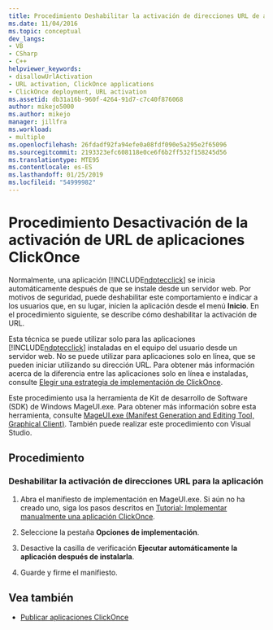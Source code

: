 ```yaml
---
title: Procedimiento Deshabilitar la activación de direcciones URL de aplicaciones ClickOnce | Microsoft Docs
ms.date: 11/04/2016
ms.topic: conceptual
dev_langs:
- VB
- CSharp
- C++
helpviewer_keywords:
- disallowUrlActivation
- URL activation, ClickOnce applications
- ClickOnce deployment, URL activation
ms.assetid: db31a16b-960f-4264-91d7-c7c40f876068
author: mikejo5000
ms.author: mikejo
manager: jillfra
ms.workload:
- multiple
ms.openlocfilehash: 26fdadf92fa94efe0a08fdf090e5a295e2f65096
ms.sourcegitcommit: 2193323efc608118e0ce6f6b2ff532f158245d56
ms.translationtype: MTE95
ms.contentlocale: es-ES
ms.lasthandoff: 01/25/2019
ms.locfileid: "54999982"
---
```

# <a name="how-to-disable-url-activation-of-clickonce-applications"></a>Procedimiento Desactivación de la activación de URL de aplicaciones ClickOnce

Normalmente, una aplicación [!INCLUDE[ndptecclick](../deployment/includes/ndptecclick_md.md)] se inicia automáticamente después de que se instale desde un servidor web. Por motivos de seguridad, puede deshabilitar este comportamiento e indicar a los usuarios que, en su lugar, inicien la aplicación desde el menú **Inicio**. En el procedimiento siguiente, se describe cómo deshabilitar la activación de URL.

Esta técnica se puede utilizar solo para las aplicaciones [!INCLUDE[ndptecclick](../deployment/includes/ndptecclick_md.md)] instaladas en el equipo del usuario desde un servidor web. No se puede utilizar para aplicaciones solo en línea, que se pueden iniciar utilizando su dirección URL. Para obtener más información acerca de la diferencia entre las aplicaciones solo en línea e instaladas, consulte [Elegir una estrategia de implementación de ClickOnce](../deployment/choosing-a-clickonce-deployment-strategy.md).

Este procedimiento usa la herramienta de Kit de desarrollo de Software (SDK) de Windows MageUI.exe. Para obtener más información sobre esta herramienta, consulte [MageUI.exe (Manifest Generation and Editing Tool, Graphical Client)](/dotnet/framework/tools/mageui-exe-manifest-generation-and-editing-tool-graphical-client). También puede realizar este procedimiento con Visual Studio.

## <a name="procedure"></a>Procedimiento

### <a name="to-disable-url-activation-for-your-application"></a>Deshabilitar la activación de direcciones URL para la aplicación

1.  Abra el manifiesto de implementación en MageUI.exe. Si aún no ha creado uno, siga los pasos descritos en [Tutorial: Implementar manualmente una aplicación ClickOnce](../deployment/walkthrough-manually-deploying-a-clickonce-application.md).

2.  Seleccione la pestaña **Opciones de implementación**.

3.  Desactive la casilla de verificación **Ejecutar automáticamente la aplicación después de instalarla**.

4.  Guarde y firme el manifiesto.

## <a name="see-also"></a>Vea también

- [Publicar aplicaciones ClickOnce](../deployment/publishing-clickonce-applications.md)
